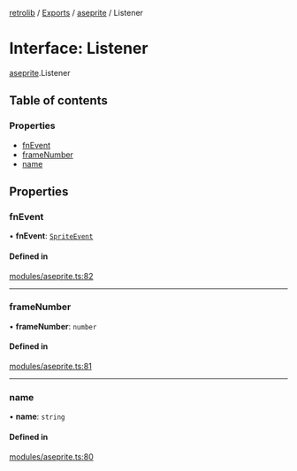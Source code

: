 [retrolib](../README.md) / [Exports](../modules.md) / [aseprite](../modules/aseprite.md) / Listener

# Interface: Listener

[aseprite](../modules/aseprite.md).Listener

## Table of contents

### Properties

- [fnEvent](aseprite.Listener.md#fnevent)
- [frameNumber](aseprite.Listener.md#framenumber)
- [name](aseprite.Listener.md#name)

## Properties

### fnEvent

• **fnEvent**: [`SpriteEvent`](aseprite.SpriteEvent.md)

#### Defined in

[modules/aseprite.ts:82](https://github.com/philbgarner/retrolib/blob/42a7774/src/modules/aseprite.ts#L82)

___

### frameNumber

• **frameNumber**: `number`

#### Defined in

[modules/aseprite.ts:81](https://github.com/philbgarner/retrolib/blob/42a7774/src/modules/aseprite.ts#L81)

___

### name

• **name**: `string`

#### Defined in

[modules/aseprite.ts:80](https://github.com/philbgarner/retrolib/blob/42a7774/src/modules/aseprite.ts#L80)
